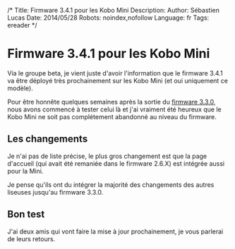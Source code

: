 /*
Title: Firmware 3.4.1 pour les Kobo Mini
Description: 
Author: Sébastien Lucas
Date: 2014/05/28
Robots: noindex,nofollow
Language: fr
Tags: ereader
*/
# Firmware 3.4.1 pour les Kobo Mini

Via le groupe beta, je vient juste d'avoir l'information que le firmware 3.4.1 va être déployé très prochainement sur les Kobo Mini (et oui uniquement ce modèle).

Pour être honnête quelques semaines après la sortie du [firmware 3.3.0](/blog/kobo-ereader-firmware-3.3.0), nous avons commencé à tester celui là et j'ai vraiment été heureux que le Kobo Mini ne soit pas complétement abandonné au niveau du firmware.

## Les changements

Je n'ai pas de liste précise, le plus gros changement est que la page d'accueil (qui avait été remaniée dans le firmware 2.6.X) est intégrée aussi pour la Mini.

Je pense qu'ils ont du intégrer la majorité des changements des autres liseuses jusqu'au firmware 3.3.0.

## Bon test

J'ai deux amis qui vont faire la mise à jour prochainement, je vous parlerai de leurs retours.